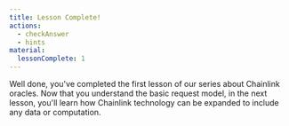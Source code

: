 ```yaml
---
title: Lesson Complete!
actions:
  - checkAnswer
  - hints
material:
  lessonComplete: 1
---
```


Well done, you've completed the first lesson of our series about Chainlink oracles. Now that you understand the basic request model, in the next lesson, you'll learn how Chainlink technology can be expanded to include any data or computation.
